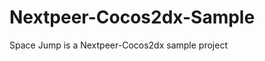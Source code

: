 Nextpeer-Cocos2dx-Sample
========================

Space Jump is a Nextpeer-Cocos2dx sample project
